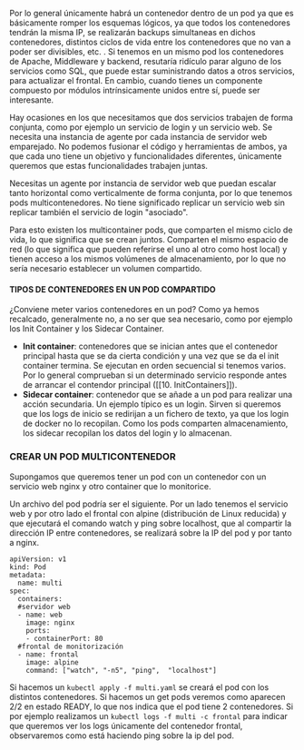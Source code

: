 
Por lo general únicamente habrá un contenedor dentro de un pod ya que es básicamente romper los esquemas lógicos, ya que todos los contenedores tendrán la misma IP, se realizarán backups simultaneas en dichos contenedores, distintos ciclos de vida entre los contenedores que no van a poder ser divisibles, etc. . Si tenemos en un mismo pod los contenedores de Apache, Middleware y backend, resutaría ridículo parar alguno de los servicios como SQL, que puede estar suministrando datos a otros servicios, para actualizar el frontal. 
En cambio, cuando tienes un componente compuesto por módulos intrínsicamente unidos entre sí, puede ser interesante. 

Hay ocasiones en los que necesitamos que dos servicios trabajen de forma conjunta, como por ejemplo un servicio de login y un servicio web. 
Se necesita una instancia de agente por cada instancia de servidor web emparejado. 
No podemos fusionar el código y herramientas de ambos, ya que cada uno tiene un objetivo y funcionalidades diferentes, únicamente queremos que estas funcionalidades trabajen juntas. 

Necesitas un agente por instancia de servidor web que puedan escalar tanto horizontal como verticalmente de forma conjunta, por lo que tenemos pods multicontenedores. 
No tiene significado replicar un servicio web sin replicar también el servicio de login "asociado". 

Para esto existen los multicontainer pods, que comparten el mismo ciclo de vida, lo que significa que se crean juntos. Comparten el mismo espacio de red (lo que significa que pueden referirse el uno al otro como host local) y tienen acceso a los mismos volúmenes de almacenamiento, por lo que no sería necesario establecer un volumen compartido. 

#### TIPOS DE CONTENEDORES EN UN POD COMPARTIDO 

¿Conviene meter varios contenedores en un pod? Como ya hemos recalcado, generalmente no, a no ser que sea necesario, como por ejemplo los Init Container y los Sidecar Container. 

* **Init container**: contenedores que se inician antes que el contenedor principal hasta que se da cierta condición y una vez que se da el init container termina. Se ejecutan en orden secuencial si tenemos varios. Por lo general comprueban si un determinado servicio responde antes de arrancar el contendor principal ([[10. InitContainers]]).
* **Sidecar container**: contenedor que se añade a un pod para realizar una acción secundaria. Un ejemplo típico es un login. Sirven si queremos que los logs de inicio se redirijan a un fichero de texto, ya que los login de docker no lo recopilan. Como los pods comparten almacenamiento, los sidecar recopilan los datos del login y lo almacenan. 

### CREAR UN POD MULTICONTENEDOR
Supongamos que queremos tener un pod con un contenedor con un servicio web nginx y otro container que lo monitorice.

Un archivo del pod podría ser el siguiente. Por un lado tenemos el servicio web y por otro lado el  frontal con alpine (distribución de Linux reducida) y que ejecutará el comando watch y ping sobre localhost, que al compartir la dirección IP entre contenedores, se realizará sobre la IP del pod y por tanto a nginx. 

```
apiVersion: v1
kind: Pod
metadata:
  name: multi
spec:
  containers:
  #servidor web
  - name: web
    image: nginx
    ports:
    - containerPort: 80
  #frontal de monitorización
  - name: frontal
    image: alpine
    command: ["watch", "-n5", "ping",  "localhost"]

```

Si hacemos un ``kubectl apply -f multi.yaml`` se creará el pod con los distintos contenedores. Si hacemos un get pods veremos como aparecen 2/2 en estado READY, lo que nos indica que el pod tiene 2 contenedores. 
Si por ejemplo realizamos un ``kubectl logs -f multi -c frontal`` para indicar que queremos ver los logs únicamente del contenedor frontal, observaremos como está haciendo ping sobre la ip del pod. 
